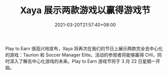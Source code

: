 ﻿---
title: "Xaya 展示两款游戏以赢得游戏节"
date: 2021-03-20T21:57:40+08:00
lastmod: 2021-03-20T16:45:40+08:00
draft: false
authors: ["Kathleen"]
description: "Play to Earn 很高兴地宣布，Xaya 将再次在我们的节日上展示两款完全去中心化的游戏：Taurion 和 Soccer Manager Elite。活动的参观者将能够赢得 CHI，同时深入了解去中心化游戏的未来。Play to Earn 游戏节将于 3 月 22 日星期一开始。"
featuredImage: "xaya-show-two-games-at-play-to-earn-game-festival.png"
tags: ["Virtual World","虚拟世界","Play to Earn"]
categories: ["news"]
news: ["虚拟世界"]
weight: 
lightgallery: true
pinned: false
recommend: false
recommend1: false
---

Play to Earn 很高兴地宣布，Xaya 将再次在我们的节日上展示两款完全去中心化的游戏：Taurion 和 Soccer Manager Elite。活动的参观者将能够赢得 CHI，同时深入了解去中心化游戏的未来。Play to Earn 游戏节将于 3 月 22 日星期一开始。

<!--more-->

